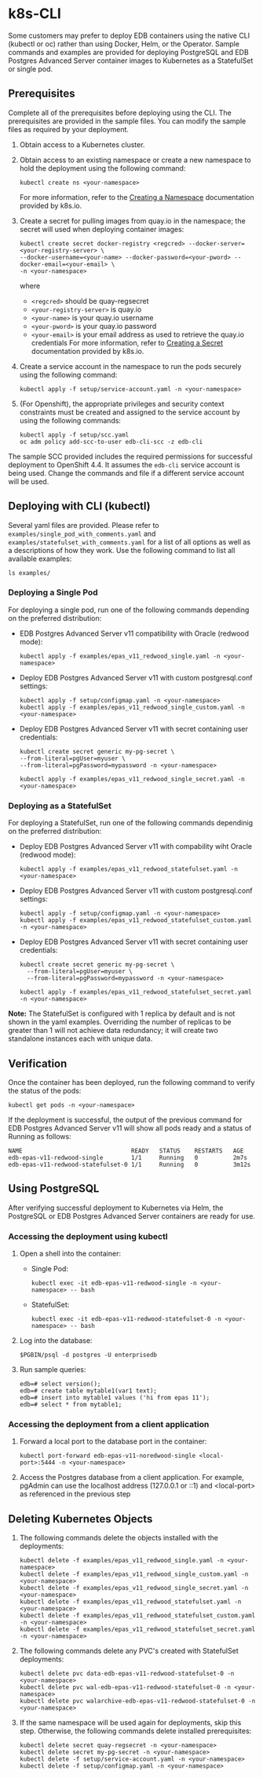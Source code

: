 # k8s-CLI
Some customers may prefer to deploy EDB containers using the native CLI (kubectl or oc) rather than using Docker, Helm, or the Operator.  Sample commands and examples are provided for deploying PostgreSQL and EDB Postgres Advanced Server container images to Kubernetes as a StatefulSet or single pod.

## Prerequisites

Complete all of the prerequisites before deploying using the CLI. The prerequisites are provided in the sample files. You can modify the sample files as required by your deployment. 
1. Obtain access to a Kubernetes cluster.   
2. Obtain access to an existing namespace or create a new namespace to hold the deployment using the following command:
   ```
   kubectl create ns <your-namespace>
   ```
   For more information, refer to the [Creating a Namespace](https://kubernetes.io/docs/tasks/administer-cluster/namespaces/#creating-a-new-namespace) documentation provided by k8s.io.
3. Create a secret for pulling images from quay.io in the namespace; the secret will used when deploying container images:
   ```
   kubectl create secret docker-registry <regcred> --docker-server=<your-registry-server> \
   --docker-username=<your-name> --docker-password=<your-pword> --docker-email=<your-email> \
   -n <your-namespace> 
   ```
   where
   * `<regcred>` should be quay-regsecret
   * `<your-registry-server>` is quay.io
   * `<your-name>` is your quay.io username 
   * `<your-pword>` is your quay.io password  
   * `<your-email>` is your email address as used to retrieve the quay.io credentials
   For more information, refer to [Creating a Secret](https://kubernetes.io/docs/tasks/configure-pod-container/pull-image-private-registry/#create-a-secret-by-providing-credentials-on-the-command-line) documentation provided by k8s.io.
4. Create a service account in the namespace to run the pods securely using the following command:
   ```
   kubectl apply -f setup/service-account.yaml -n <your-namespace> 
   ```

5. (For Openshift), the appropriate privileges and security context constraints must be created and assigned to the service account by using the following commands:
   ```
   kubectl apply -f setup/scc.yaml
   oc adm policy add-scc-to-user edb-cli-scc -z edb-cli 
   ```  
The sample SCC provided includes the required permissions for successful deployment to OpenShift 4.4. It assumes the `edb-cli` service account is being used.  Change the commands and file if a different service account will be used.

## Deploying with CLI (kubectl)
Several yaml files are provided. Please refer to `examples/single_pod_with_comments.yaml` and `examples/statefulset_with_comments.yaml` for a list of all options as well as a descriptions of how they work. Use the following command to list all available examples:
```
ls examples/
```

### Deploying a Single Pod

For deploying a single pod, run one of the following commands depending on the preferred distribution:
* EDB Postgres Advanced Server v11 compatibility with Oracle (redwood mode):
  ```
  kubectl apply -f examples/epas_v11_redwood_single.yaml -n <your-namespace> 
  ```
* Deploy EDB Postgres Advanced Server v11 with custom postgresql.conf settings:
  ```
  kubectl apply -f setup/configmap.yaml -n <your-namespace> 
  kubectl apply -f examples/epas_v11_redwood_single_custom.yaml -n <your-namespace> 
  ```
 * Deploy EDB Postgres Advanced Server v11 with secret containing user credentials:
   ```
   kubectl create secret generic my-pg-secret \
   --from-literal=pgUser=myuser \
   --from-literal=pgPassword=mypassword -n <your-namespace> 
   
   kubectl apply -f examples/epas_v11_redwood_single_secret.yaml -n <your-namespace> 
   ```
  
### Deploying as a StatefulSet

For deploying a StatefulSet, run one of the following commands dependinig on the preferred distribution:
* Deploy EDB Postgres Advanced Server v11 with compability wiht Oracle (redwood mode):
  ```
  kubectl apply -f examples/epas_v11_redwood_statefulset.yaml -n <your-namespace> 
  ```
* Deploy EDB Postgres Advanced Server v11 with custom postgresql.conf settings:
  ```
  kubectl apply -f setup/configmap.yaml -n <your-namespace> 
  kubectl apply -f examples/epas_v11_redwood_statefulset_custom.yaml -n <your-namespace> 
  ```
* Deploy EDB Postgres Advanced Server v11 with secret containing user credentials:
  ```
  kubectl create secret generic my-pg-secret \
    --from-literal=pgUser=myuser \
    --from-literal=pgPassword=mypassword -n <your-namespace> 

  kubectl apply -f examples/epas_v11_redwood_statefulset_secret.yaml -n <your-namespace> 
  ```

**Note:** The StatefulSet is configured with 1 replica by default and is not shown in the yaml examples.  Overriding the number of replicas to be greater than 1 will not achieve data redundancy; it will create two standalone instances each with unique data.  


## Verification

Once the container has been deployed, run the following command to verify the status of the pods:
```
kubectl get pods -n <your-namespace> 
```
If the deployment is successful, the output of the previous command for EDB Postgres Advanced Server v11 will show all pods ready and a status of Running as follows:

    NAME                               READY   STATUS    RESTARTS   AGE
    edb-epas-v11-redwood-single        1/1     Running   0          2m7s
    edb-epas-v11-redwood-statefulset-0 1/1     Running   0          3m12s

## Using PostgreSQL

After verifying successful deployment to Kubernetes via Helm, the PostgreSQL or EDB Postgres Advanced Server containers are ready for use.

### Accessing the deployment using kubectl

1. Open a shell into the container:

   * Single Pod:
     ```
     kubectl exec -it edb-epas-v11-redwood-single -n <your-namespace> -- bash
     ```
   * StatefulSet:
     ```
     kubectl exec -it edb-epas-v11-redwood-statefulset-0 -n <your-namespace> -- bash
     ```
2. Log into the database:
   ```
   $PGBIN/psql -d postgres -U enterprisedb
   ```
3. Run sample queries:
    ```
    edb=# select version();
    edb=# create table mytable1(var1 text);
    edb=# insert into mytable1 values ('hi from epas 11');
    edb=# select * from mytable1;
    ```
### Accessing the deployment from a client application

1. Forward a local port to the database port in the container:
   ```
   kubectl port-forward edb-epas-v11-noredwood-single <local-port>:5444 -n <your-namespace>
   ```
2. Access the Postgres database from a client application. For example, pgAdmin can use the localhost address (127.0.0.1 or ::1) and \<local-port\> as referenced in the previous step

## Deleting Kubernetes Objects

1. The following commands delete the objects installed with the deployments:
   ```
   kubectl delete -f examples/epas_v11_redwood_single.yaml -n <your-namespace>
   kubectl delete -f examples/epas_v11_redwood_single_custom.yaml -n <your-namespace> 
   kubectl delete -f examples/epas_v11_redwood_single_secret.yaml -n <your-namespace>
   kubectl delete -f examples/epas_v11_redwood_statefulset.yaml -n <your-namespace>
   kubectl delete -f examples/epas_v11_redwood_statefulset_custom.yaml -n <your-namespace>
   kubectl delete -f examples/epas_v11_redwood_statefulset_secret.yaml -n <your-namespace> 
   ```
   
2. The following commands delete any PVC's created with StatefulSet deployments:
   ```
   kubectl delete pvc data-edb-epas-v11-redwood-statefulset-0 -n <your-namespace>
   kubectl delete pvc wal-edb-epas-v11-redwood-statefulset-0 -n <your-namespace>
   kubectl delete pvc walarchive-edb-epas-v11-redwood-statefulset-0 -n <your-namespace>
   ```

3. If the same namespace will be used again for deployments, skip this step. Otherwise, the following commands delete installed prerequisites:
   ```
   kubectl delete secret quay-regsecret -n <your-namespace>
   kubectl delete secret my-pg-secret -n <your-namespace>
   kubectl delete -f setup/service-account.yaml -n <your-namespace>
   kubectl delete -f setup/configmap.yaml -n <your-namespace>
   ```
